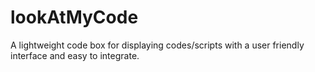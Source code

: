 lookAtMyCode
============

A lightweight code box for displaying codes/scripts with a user friendly interface and easy to integrate.
